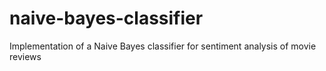 # naive-bayes-classifier
Implementation of a Naive Bayes classifier for sentiment analysis of movie reviews
